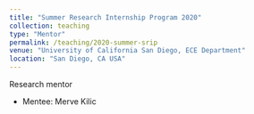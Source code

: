 ```yaml
---
title: "Summer Research Internship Program 2020"
collection: teaching
type: "Mentor"
permalink: /teaching/2020-summer-srip
venue: "University of California San Diego, ECE Department"
location: "San Diego, CA USA"
---
```


Research mentor
  * Mentee: Merve Kilic
